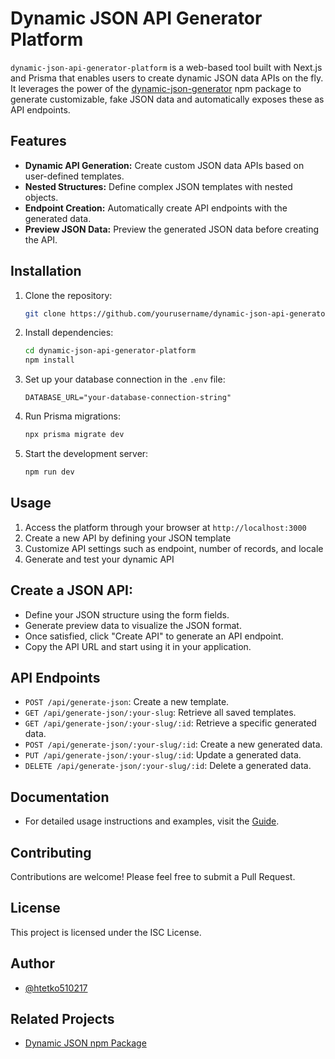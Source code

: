 # Dynamic JSON API Generator Platform

`dynamic-json-api-generator-platform` is a web-based tool built with Next.js and Prisma that enables users to create dynamic JSON data APIs on the fly. It leverages the power of the  [dynamic-json-generator](https://www.npmjs.com/package/dynamic-json-generator) npm package to generate customizable, fake JSON data and automatically exposes these as API endpoints.

## Features

- **Dynamic API Generation:** Create custom JSON data APIs based on user-defined templates.
- **Nested Structures:** Define complex JSON templates with nested objects.
- **Endpoint Creation:** Automatically create API endpoints with the generated data.
- **Preview JSON Data:** Preview the generated JSON data before creating the API.



## Installation

1. Clone the repository:
   ```bash
   git clone https://github.com/yourusername/dynamic-json-api-generator-platform.git
   ```

2. Install dependencies:
   ```bash
   cd dynamic-json-api-generator-platform
   npm install
   ```

3. Set up your database connection in the `.env` file:
   ```
   DATABASE_URL="your-database-connection-string"
   ```

4. Run Prisma migrations:
   ```bash
   npx prisma migrate dev
   ```

5. Start the development server:
   ```bash
   npm run dev
   ```

## Usage

1. Access the platform through your browser at `http://localhost:3000`
2. Create a new API by defining your JSON template
3. Customize API settings such as endpoint, number of records, and locale
4. Generate and test your dynamic API

## Create a JSON API:

- Define your JSON structure using the form fields.
- Generate preview data to visualize the JSON format.
- Once satisfied, click "Create API" to generate an API endpoint.
- Copy the API URL and start using it in your application.

## API Endpoints

- `POST /api/generate-json`: Create a new template.
- `GET /api/generate-json/:your-slug`: Retrieve all saved templates.
- `GET /api/generate-json/:your-slug/:id`: Retrieve a specific generated data.
- `POST /api/generate-json/:your-slug/:id`: Create a new generated data.
- `PUT /api/generate-json/:your-slug/:id`: Update a generated data.
- `DELETE /api/generate-json/:your-slug/:id`: Delete a generated data.

## Documentation

- For detailed usage instructions and examples, visit the [Guide](https://dynamic-json-api-generator-platform.vercel.app/guide).

## Contributing

Contributions are welcome! Please feel free to submit a Pull Request.

## License

This project is licensed under the ISC License.

## Author

- [@htetko510217](https://www.github.com/htetko510217)

## Related Projects

- [Dynamic JSON npm Package](https://www.npmjs.com/package/dynamic-json-generator)